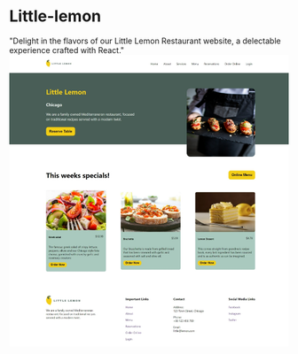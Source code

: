 # Little-lemon
"Delight in the flavors of our Little Lemon Restaurant website, a delectable experience crafted with React."    
  ![Here are some screeenshots of the application showcasing the Booking a table on the Little Lemon website functionality.](https://github.com/Pushpakumar02/Little-lemon/blob/main/Meta-Frontend-Developer-Capstone-Starter/src/images/github-cover.png)
